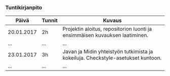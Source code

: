 ### Tuntikirjanpito
Päivä | Tunnit | Kuvaus
--------------- | ----- | ------
20.01.2017 | 2h | Projektin aloitus, repositorion luonti ja ensimmäisen kuvauksen laatiminen.
... | ... | ...
23.01.2017 | 3h | Javan ja Midin yhteistyön tutkimista ja kokeiluja. Checkstyle-asetukset kuntoon.
... | ... | ...
